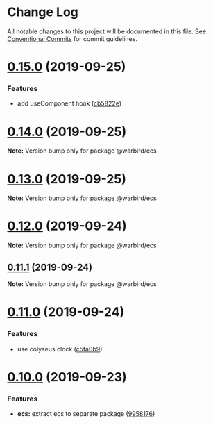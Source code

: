 # Change Log

All notable changes to this project will be documented in this file.
See [Conventional Commits](https://conventionalcommits.org) for commit guidelines.

# [0.15.0](https://github.com/local-group-games/warbird/compare/v0.14.0...v0.15.0) (2019-09-25)


### Features

* add useComponent hook ([cb5822e](https://github.com/local-group-games/warbird/commit/cb5822e))





# [0.14.0](https://github.com/local-group-games/warbird/compare/v0.13.0...v0.14.0) (2019-09-25)

**Note:** Version bump only for package @warbird/ecs





# [0.13.0](https://github.com/local-group-games/warbird/compare/v0.12.0...v0.13.0) (2019-09-25)

**Note:** Version bump only for package @warbird/ecs





# [0.12.0](https://github.com/local-group-games/warbird/compare/v0.11.1...v0.12.0) (2019-09-24)

**Note:** Version bump only for package @warbird/ecs





## [0.11.1](https://github.com/local-group-games/warbird/compare/v0.11.0...v0.11.1) (2019-09-24)

**Note:** Version bump only for package @warbird/ecs





# [0.11.0](https://github.com/local-group-games/warbird/compare/v0.10.0...v0.11.0) (2019-09-24)


### Features

* use colyseus clock ([c5fa0b9](https://github.com/local-group-games/warbird/commit/c5fa0b9))





# [0.10.0](https://github.com/3mcd/colyseus-test/compare/v0.9.0...v0.10.0) (2019-09-23)


### Features

* **ecs:** extract ecs to separate package ([9958176](https://github.com/3mcd/colyseus-test/commit/9958176))
